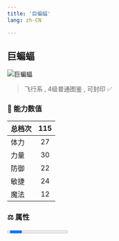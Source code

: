 ```yaml
---
title: '巨蝙蝠'
lang: zh-CN

---
```



## 巨蝙蝠

![巨蝙蝠](https://user-images.githubusercontent.com/78347270/115859799-9e58ae80-a46b-11eb-9fd6-de3751952cf2.gif) 

> 飞行系 , 4级普通图鉴<Card /> , 可封印 ✅ 


### 💪 能力数值

| 总档次       | 115            |
| :----------- |:-------------:|
| 体力      | 27   <Stars :number="2.5" />  |
| 力量      | 30   <Stars :number="3" />  |
| 防御      | 22  <Stars :number="2" />  | 
| 敏捷      | 24  <Stars :number="2.5" />  | 
| 魔法      | 12  <Stars :number="1" />   | 


### ⚖️ 属性


<Progress earth :number="0" />

<Progress water :number="0" />

<Progress fire :number="3" />

<Progress wind :number="7" />

### ✨ 技能栏 <Strong>7个</Strong>

- 攻击
- 防御
- 强力风刃魔法 Lv1

### 👶 1级出现点

- 青龙的洞窟4楼(72,66)； 参考任务 :scroll: 生产系Ⅲ转任务




